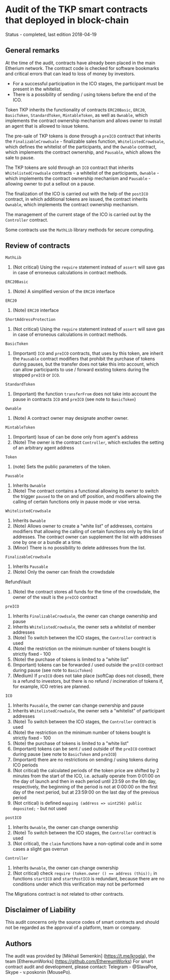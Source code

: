 #  Audit of the TKP smart contracts that deployed in block-chain

Status - completed, last edition 2018-04-19

## General remarks

At the time of the audit, contracts have already been placed in the main Etherium network.
The contract code is checked for software bookmarks and critical errors that can lead to loss of money by investors.
  
* For a successful participation in the ICO stages, the participant must be present in the whitelist.
* There is a possibility of sending / using tokens before the end of the ICO.

Token TKP inherits the functionality of contracts `ERC20Basic`, `ERC20`, `BasicToken`, `StandardToken`, `MintableToken`, as well as `Ownable`, which implements the contract ownership mechanism and allows owner to install an agent that is allowed to issue tokens.

The pre-sale of TKP tokens is done through a `preICO` contract that inherits the `FinalizableCrowdsale` - finalizable sales function, `WhitelistedCrowdsale`, which defines the whitelist of the participants, and the `Ownable` contract, which implements the contract ownership, and `Pausable`, which allows the sale to pause.

The TKP tokens are sold through an `ICO` contract that inherits `WhitelistedCrowdsale` contracts - a whitelist of the participants, `Ownable` - which implements the contract ownership mechanism and `Pausable` - allowing owner to put a sellout on a pause.

The finalization of the ICO is carried out with the help of the `postICO` contract, in which additional tokens are issued, the contract inherits `Ownable`, which implements the contract ownership mechanism.

The management of the current stage of the ICO is carried out by the `Controller` contract.

Some contracts use the `MathLib` library methods for secure computing.

## Review of contracts

`MathLib`

1) (Not critical) Using the `require` statement instead of `assert` will save gas in case of erroneous calculations in contract methods.

`ERC20Basic`

1) (Note) A simplified version of the `ERC20` interface

`ERC20`

1) (Note) `ERC20` interface

`ShortAddressProtection`

1) (Not critical) Using the `require` statement instead of `assert` will save gas in case of erroneous calculations in contract methods.

`BasicToken`

1) (Important) `ICO` and `preICO` contracts, that uses by this token, are inherit the `Pausable` contract modifiers that prohibit the purchase of tokens during pauses, but the transfer does not take this into account, which can allow participants to use / forward existing tokens during the stopped `preICO` or `ICO`.

`StandardToken`

1) (Important) the function `transferFrom` does not take into account the pause in contracts `ICO` and `preICO` (see note to `BasicToken`)

`Ownable`

1) (Note) A contract owner may designate another owner.

`MintableToken`

1) (Important) Issue of can be done only from agent's address
2) (Note) The owner is the contract `Controller`, which excludes the setting of an arbitrary agent address

`Token`

1) (note) Sets the public parameters of the token.

`Pausable`

1) Inherits `Ownable`
2) (Note) The contract contains a functional allowing its owner to switch the trigger `paused` to the on and off position, and modifiers allowing the calling of certain functions only in pause mode or vise versa.

`WhitelistedCrowdsale`

1) Inherits `Ownable`
2) (Note) Allows owner to create a "white list" of addresses, contains modifiers that allowing the calling of certain functions only by this list of addresses. The contract owner can supplement the list with addresses one by one or a bundle at a time.
3) (Minor) There is no possibility to delete addresses from the list.

`FinalizableCrowdsale`

1) Inherits `Pausable`
2) (Note) Only the owner can finish the crowdsdale

RefundVault

1) (Note) the contract stores all funds for the time of the crowdsdale, the owner of the vault is the `preICO` contract

`preICO`

1) Inherits `FinalizableCrowdsale`, the owner can change ownership and pause
2) Inherits `WhitelistedCrowdsale`, the owner sets a whitelist of member addresses
3) (Note) To switch between the ICO stages, the `Controller` contract is used
4) (Note) the restriction on the minimum number of tokens bought is strictly fixed - 100
5) (Note) the purchase of tokens is limited to a "white list"
6) (Important) tokens can be forwarded / used outside the `preICO` contract during pause (see note to `BasicToken`)
7) (Medium) If `preICO` does not take place (softCap does not closed), there is a refund to investors, but there is no refund / incineration of tokens if, for example, ICO retries are planned.

`ICO`

1) Inherits `Pausable`, the owner can change ownership and pause
2) Inherits `WhitelistedCrowdsale`, the owner sets a "whitelist" of participant addresses
3) (Note) To switch between the ICO stages, the `Controller` contract is used
4) (Note) the restriction on the minimum number of tokens bought is strictly fixed - 100
5) (Note) the purchase of tokens is limited to a "white list"
6) (Important) tokens can be sent / used outside of the `preICO` contract during pause (see note to `BasicToken` and `preICO`)
7) (Important) there are no restrictions on sending / using tokens during ICO periods
8) (Not critical) the calculated periods of the token price  are shifted by 2 minutes from the start of the ICO, i.e. actually operate from 0:01:00 on the day of launch and then in each period until 23:59 on the 6th day, respectively, the beginning of the period is not at 0:00:00 on the first day of the next period, but at 23:59:00 on the last day of the previous period
9) (Not critical) is defined `mapping (address => uint256) public deposited;` - but not used

`postICO`

1) Inherits `Ownable`, the owner can change ownership
2) (Note) To switch between the ICO stages, the `Controller` contract is used
3) (Not critical), the `claim` functions have a non-optimal code and in some cases a slight gas overrun

`Controller`

1) Inherits `Ownable`, the owner can change ownership
2) (Not critical) check `require (token.owner () == address (this));` in functions `startICO` and `startPostICO` is redundant, because there are no conditions under which this verification may not be performed

The Migrations contract is not related to other contracts.

## Disclaimer of Liability

This audit concerns only the source codes of smart contracts and should not be regarded as the approval of a platform, team or company.

## Authors

The audit was provided by [Mikhail Semenkin] (https://t.me/krogla), the team [EthereumWorks] (https://github.com/EthereumWorks)
For smart contract audit and development, please contact: Telegram - @SlavaPoe, Skype - v.poskonin (MousePo).